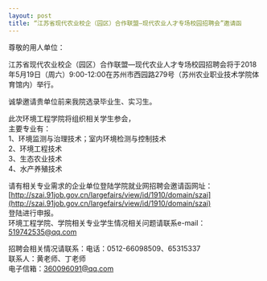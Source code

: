 ```yaml
---
layout: post
title: “江苏省现代农业校企（园区）合作联盟—现代农业人才专场校园招聘会”邀请函
---
```


尊敬的用人单位：

江苏省现代农业校企（园区）合作联盟—现代农业人才专场校园招聘会将于2018年5月19日（周六）9:00-12:00在苏州市西园路279号（苏州农业职业技术学院体育馆内）举行。    

诚挚邀请贵单位前来我院选录毕业生、实习生。

<!--more-->

此次环境工程学院将组织相关学生参会，    
主要专业有：    
1、环境监测与治理技术；室内环境检测与控制技术    
2、环境工程技术    
3、生态农业技术    
4、水产养殖技术    

请有相关专业需求的企业单位登陆学院就业网招聘会邀请函网址：    
[http://szai.91job.gov.cn/largefairs/view/id/1910/domain/szai](http://szai.91job.gov.cn/largefairs/view/id/1910/domain/szai)    
登陆进行申报。    
环境工程学院、学院相关专业学生情况相关问题请联系e-mail：519742535@qq.com    

招聘会相关情况请联系：电话：0512-66098509、65315337    
联系人：黄老师、丁老师    
电子信箱：360096091@qq.com    

